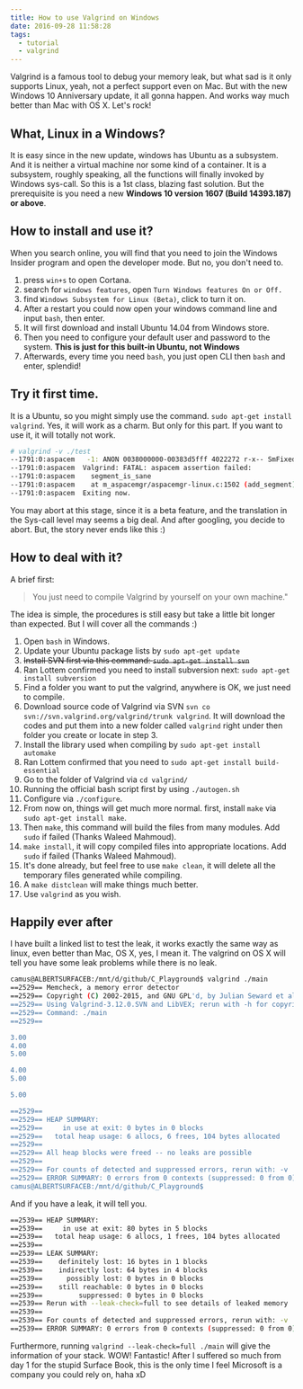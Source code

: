 ```yaml
---
title: How to use Valgrind on Windows
date: 2016-09-28 11:58:28
tags:
  - tutorial
  - valgrind
---
```


Valgrind is a famous tool to debug your memory leak, but what sad is it only supports Linux, yeah, not a perfect support even on Mac. But with the new Windows 10 Anniversary update, it all gonna happen. And works way much better than Mac with OS X. Let's rock!

<!--more-->

## What, Linux in a Windows?
It is easy since in the new update, windows has Ubuntu as a subsystem. And it is neither a virtual machine nor some kind of a container. It is a subsystem, roughly speaking, all the functions will finally invoked by Windows sys-call. So this is a 1st class, blazing fast solution. But the prerequisite is you need a new **Windows 10 version 1607 (Build 14393.187) or above**.

## How to install and use it?
When you search online, you will find that you need to join the Windows Insider program and open the developer mode. But no, you don't need to.
1. press `win+s` to open Cortana.
2. search for `windows features`, open `Turn Windows features On or Off.`
3. find `Windows Subsystem for Linux (Beta)`, click to turn it on.
4. After a restart you could now open your windows command line and input `bash`, then enter.
5. It will first download and install Ubuntu 14.04 from Windows store.
6. Then you need to configure your default user and password to the system. **This is just for this built-in Ubuntu, not Windows**
7. Afterwards, every time you need `bash`, you just open CLI then `bash` and enter, splendid!

## Try it first time.
It is a Ubuntu, so you might simply use the command. `sudo apt-get install valgrind`. Yes, it will work as a charm. But only for this part. If you want to use it, it will totally not work.

```bash
# valgrind -v ./test
--1791:0:aspacem   -1: ANON 0038000000-00383d5fff 4022272 r-x-- SmFixed d=0x000 i=205168  o=0       (0) m=0 /usr/lib/valgrind/memcheck-amd64-linux
--1791:0:aspacem  Valgrind: FATAL: aspacem assertion failed:
--1791:0:aspacem    segment_is_sane
--1791:0:aspacem    at m_aspacemgr/aspacemgr-linux.c:1502 (add_segment)
--1791:0:aspacem  Exiting now.
```
You may abort at this stage, since it is a beta feature, and the translation in the Sys-call level may seems a big deal. And after googling, you decide to abort. But, the story never ends like this :)

## How to deal with it?
A brief first:
>You just need to compile Valgrind by yourself on your own machine."

The idea is simple, the procedures is still easy but take a little bit longer than expected. But I will cover all the commands :)

1. Open `bash` in Windows.
2. Update your Ubuntu package lists by `sudo apt-get update`
3. ~~Install SVN first via this command: `sudo apt-get install svn`~~
4. Ran Lottem confirmed you need to install subversion next: `sudo apt-get install subversion`
5. Find a folder you want to put the valgrind, anywhere is OK, we just need to compile.
6. Download source code of Valgrind via SVN `svn co svn://svn.valgrind.org/valgrind/trunk valgrind`. It will download the codes and put them into a new folder called `valgrind` right under then folder you create or locate in step 3.
7. Install the library used when compiling by `sudo apt-get install automake`
8. Ran Lottem confirmed that you need to `sudo apt-get install build-essential`
9. Go to the folder of Valgrind via `cd valgrind/`
10. Running the official bash script first by using `./autogen.sh`
11. Configure via `./configure`.
12. From now on, things will get much more normal. first, install `make` via `sudo apt-get install make`.
13. Then `make`, this command will build the files from many modules. Add `sudo` if failed (Thanks Waleed Mahmoud).
14. `make install`, it will copy compiled files into appropriate locations. Add `sudo` if failed (Thanks Waleed Mahmoud).
15. It's done already, but feel free to use `make clean`, it will delete all the temporary files generated while compiling.
16. A `make distclean` will make things much better.
17. Use `valgrind` as you wish.

## Happily ever after
I have built a linked list to test the leak, it works exactly the same way as linux, even better than Mac, OS X, yes, I mean it. The valgrind on OS X will tell you have some leak problems while there is no leak.

```bash
camus@ALBERTSURFACEB:/mnt/d/github/C_Playground$ valgrind ./main
==2529== Memcheck, a memory error detector
==2529== Copyright (C) 2002-2015, and GNU GPL'd, by Julian Seward et al.
==2529== Using Valgrind-3.12.0.SVN and LibVEX; rerun with -h for copyright info
==2529== Command: ./main
==2529==

3.00
4.00
5.00

4.00
5.00

5.00

==2529==
==2529== HEAP SUMMARY:
==2529==     in use at exit: 0 bytes in 0 blocks
==2529==   total heap usage: 6 allocs, 6 frees, 104 bytes allocated
==2529==
==2529== All heap blocks were freed -- no leaks are possible
==2529==
==2529== For counts of detected and suppressed errors, rerun with: -v
==2529== ERROR SUMMARY: 0 errors from 0 contexts (suppressed: 0 from 0)
camus@ALBERTSURFACEB:/mnt/d/github/C_Playground$
```
And if you have a leak, it will tell you.

```bash
==2539== HEAP SUMMARY:
==2539==     in use at exit: 80 bytes in 5 blocks
==2539==   total heap usage: 6 allocs, 1 frees, 104 bytes allocated
==2539==
==2539== LEAK SUMMARY:
==2539==    definitely lost: 16 bytes in 1 blocks
==2539==    indirectly lost: 64 bytes in 4 blocks
==2539==      possibly lost: 0 bytes in 0 blocks
==2539==    still reachable: 0 bytes in 0 blocks
==2539==         suppressed: 0 bytes in 0 blocks
==2539== Rerun with --leak-check=full to see details of leaked memory
==2539==
==2539== For counts of detected and suppressed errors, rerun with: -v
==2539== ERROR SUMMARY: 0 errors from 0 contexts (suppressed: 0 from 0)
```
Furthermore, running `valgrind --leak-check=full ./main` will give the information of your stack. WOW! Fantastic! After I suffered so much from day 1 for the stupid Surface Book, this is the only time I feel Microsoft is a company you could rely on, haha xD
